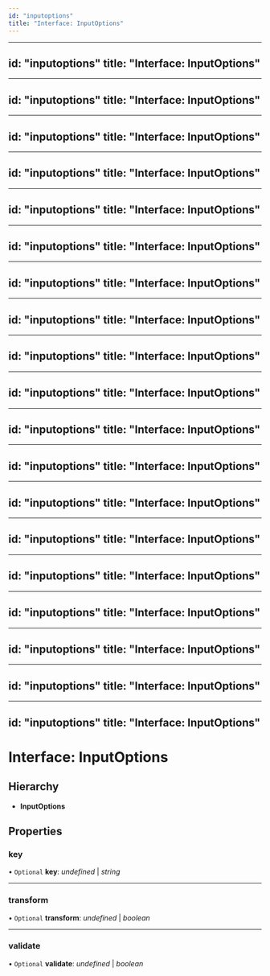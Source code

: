 ```yaml
---
id: "inputoptions"
title: "Interface: InputOptions"
---
```


---
id: "inputoptions"
title: "Interface: InputOptions"
---

---
id: "inputoptions"
title: "Interface: InputOptions"
---

---
id: "inputoptions"
title: "Interface: InputOptions"
---

---
id: "inputoptions"
title: "Interface: InputOptions"
---

---
id: "inputoptions"
title: "Interface: InputOptions"
---

---
id: "inputoptions"
title: "Interface: InputOptions"
---

---
id: "inputoptions"
title: "Interface: InputOptions"
---

---
id: "inputoptions"
title: "Interface: InputOptions"
---

---
id: "inputoptions"
title: "Interface: InputOptions"
---

---
id: "inputoptions"
title: "Interface: InputOptions"
---

---
id: "inputoptions"
title: "Interface: InputOptions"
---

---
id: "inputoptions"
title: "Interface: InputOptions"
---

---
id: "inputoptions"
title: "Interface: InputOptions"
---

---
id: "inputoptions"
title: "Interface: InputOptions"
---

---
id: "inputoptions"
title: "Interface: InputOptions"
---

---
id: "inputoptions"
title: "Interface: InputOptions"
---

---
id: "inputoptions"
title: "Interface: InputOptions"
---

---
id: "inputoptions"
title: "Interface: InputOptions"
---

---
id: "inputoptions"
title: "Interface: InputOptions"
---

# Interface: InputOptions

## Hierarchy

* **InputOptions**

## Properties

### key

• `Optional` **key**: *undefined* \| *string*

___

### transform

• `Optional` **transform**: *undefined* \| *boolean*

___

### validate

• `Optional` **validate**: *undefined* \| *boolean*
